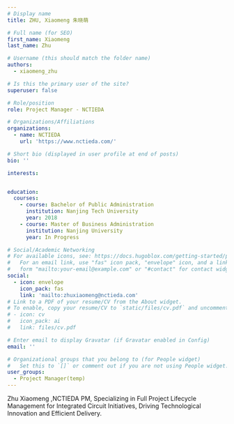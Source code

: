 ```yaml
---
# Display name
title: ZHU, Xiaomeng 朱晓萌

# Full name (for SEO)
first_name: Xiaomeng
last_name: Zhu

# Username (this should match the folder name)
authors:
  - xiaomeng_zhu

# Is this the primary user of the site?
superuser: false

# Role/position
role: Project Manager - NCTIEDA

# Organizations/Affiliations
organizations:
  - name: NCTIEDA
    url: 'https://www.nctieda.com/'

# Short bio (displayed in user profile at end of posts)
bio: ''

interests:


education:
  courses:
    - course: Bachelor of Public Administration
      institution: Nanjing Tech University 
      year: 2018
    - course: Master of Business Administration
      institution: Nanjing University 
      year: In Progress

# Social/Academic Networking
# For available icons, see: https://docs.hugoblox.com/getting-started/page-builder/#icons
#   For an email link, use "fas" icon pack, "envelope" icon, and a link in the
#   form "mailto:your-email@example.com" or "#contact" for contact widget.
social:
  - icon: envelope
    icon_pack: fas
    link: 'mailto:zhuxiaomeng@nctieda.com'
# Link to a PDF of your resume/CV from the About widget.
# To enable, copy your resume/CV to `static/files/cv.pdf` and uncomment the lines below.
# - icon: cv
#   icon_pack: ai
#   link: files/cv.pdf

# Enter email to display Gravatar (if Gravatar enabled in Config)
email: ''

# Organizational groups that you belong to (for People widget)
#   Set this to `[]` or comment out if you are not using People widget.
user_groups:
  - Project Manager(temp)
---
```


Zhu Xiaomeng ,NCTIEDA PM, Specializing in Full Project Lifecycle Management for Integrated Circuit Initiatives, Driving Technological Innovation and Efficient Delivery.